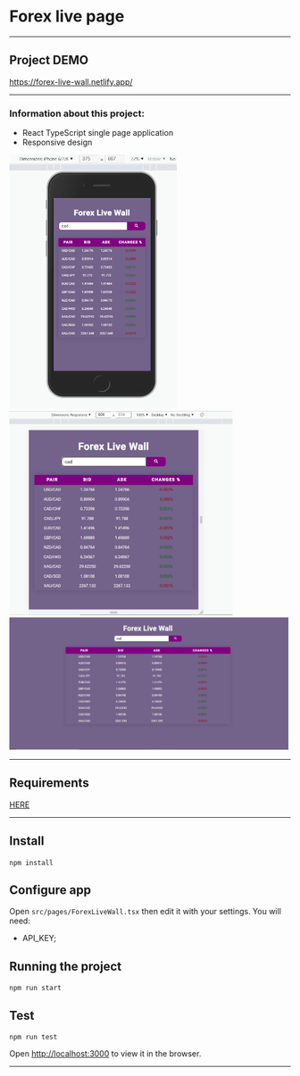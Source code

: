 # Forex live page

---

## Project DEMO

https://forex-live-wall.netlify.app/

---

### Information about this project:

- React TypeScript single page application
- Responsive design

<img src="./src/assets/images/responsive-mobile.PNG" alt="mobile" width="300px">
<img src="./src/assets/images/responsive2.PNG" alt="tablet" width="400px">
<img src="./src/assets/images/fullScreen.PNG" alt="desktop" width="500px">

---

## Requirements

[HERE](./src/assets/Forex%20Live%20Wall.pdf)

---

## Install

    npm install

## Configure app

Open `src/pages/ForexLiveWall.tsx` then edit it with your settings. You will need:

- API_KEY;


## Running the project

    npm run start

## Test

    npm run test


Open [http://localhost:3000](http://localhost:3000) to view it in the browser.

---



